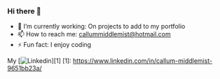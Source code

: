 ### Hi there 👋

- 🔭 I’m currently working: On projects to add to my portfolio
- 📫 How to reach me: callummiddlemist@hotmail.com
- ⚡ Fun fact: I enjoy coding

My
[![Linkedin](/Calummmm/READ.ME/main/images/linkedin.png)][1]
[1]: https://www.linkedin.com/in/callum-middlemist-9651bb23a/
